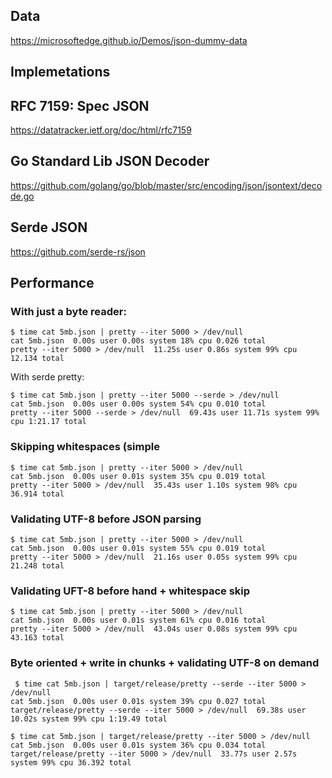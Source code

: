 ## Data

https://microsoftedge.github.io/Demos/json-dummy-data

## Implemetations

## RFC 7159: Spec JSON

<https://datatracker.ietf.org/doc/html/rfc7159>

## Go Standard Lib JSON Decoder

<https://github.com/golang/go/blob/master/src/encoding/json/jsontext/decode.go>

## Serde JSON

<https://github.com/serde-rs/json>


## Performance

### With just a byte reader:


```shell
$ time cat 5mb.json | pretty --iter 5000 > /dev/null        
cat 5mb.json  0.00s user 0.00s system 18% cpu 0.026 total
pretty --iter 5000 > /dev/null  11.25s user 0.86s system 99% cpu 12.134 total
```

With serde pretty:

```shell
$ time cat 5mb.json | pretty --iter 5000 --serde > /dev/null
cat 5mb.json  0.00s user 0.00s system 54% cpu 0.010 total
pretty --iter 5000 --serde > /dev/null  69.43s user 11.71s system 99% cpu 1:21.17 total
```

### Skipping whitespaces (simple

```shell
$ time cat 5mb.json | pretty --iter 5000 > /dev/null
cat 5mb.json  0.00s user 0.01s system 35% cpu 0.019 total
pretty --iter 5000 > /dev/null  35.43s user 1.10s system 98% cpu 36.914 total
```

### Validating UTF-8 before JSON parsing

```shell
$ time cat 5mb.json | pretty --iter 5000 > /dev/null
cat 5mb.json  0.00s user 0.01s system 55% cpu 0.019 total
pretty --iter 5000 > /dev/null  21.16s user 0.05s system 99% cpu 21.248 total
```

### Validating UFT-8 before hand + whitespace skip

```shell
$ time cat 5mb.json | pretty --iter 5000 > /dev/null
cat 5mb.json  0.00s user 0.01s system 61% cpu 0.016 total
pretty --iter 5000 > /dev/null  43.04s user 0.08s system 99% cpu 43.163 total
```

### Byte oriented + write in chunks + validating UTF-8 on demand

```shell
 $ time cat 5mb.json | target/release/pretty --serde --iter 5000 > /dev/null
cat 5mb.json  0.00s user 0.01s system 39% cpu 0.027 total
target/release/pretty --serde --iter 5000 > /dev/null  69.38s user 10.02s system 99% cpu 1:19.49 total
```

```shell
$ time cat 5mb.json | target/release/pretty --iter 5000 > /dev/null 
cat 5mb.json  0.00s user 0.01s system 36% cpu 0.034 total
target/release/pretty --iter 5000 > /dev/null  33.77s user 2.57s system 99% cpu 36.392 total
```